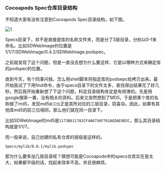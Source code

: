 ### Cocoapods Spec仓库目录结构

不知道大家有没有注意到Cocoapods Spec目录结构，如下图。

![1](.png)


Specs目录下，并不是直接是库的名称文件夹，而是分了3层目录，分别以0-f来命名。比如SDWebImage的位置是1/1/7/SDWebImage/0.4.2/SDWebImage.podspec。

之前就发现了这个问题，但是一直没去想为什么要这样，它是以哪种方式来确定库的podspec的位置。

直到今天，有个同事问我，怎么用shell脚本将指定库的podsepc给拷贝出来。最开始我试了下用find命令，由于specs目录下的文件太多，查找得出结果花了好几秒。然后我开始重新想了下这个问题，料定目录结构肯定是有规律的。先是用google搜索一番，没有相关的资料。后来又突然想到了MD5，于是把某个库的名称做了md5，发现md5`前三位`正是其所对应的三层目录，窃喜😋。因此，如果有其他库md5的前三位相同，那么他们就在同一目录下。

比如SDWebImage的md5是`1173B6117A2CF4A6756F761AEDAE9D2C`，那么其目录结构就是1/1/7。

而一般来说，自己创建的私有仓库的层级是这样的。

```
Specs/mylib/0.0.1/mylib.podspec
```

那为什么要多加几层目录呢？猜想可能是Cocoapods中的specs仓库实在是太大，如果都平级的话，找起来效率不高，并且很麻烦。



